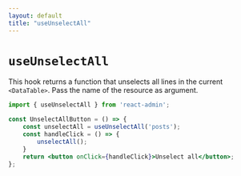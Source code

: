 ```yaml
---
layout: default
title: "useUnselectAll"
---
```


# `useUnselectAll`

This hook returns a function that unselects all lines in the current `<DataTable>`. Pass the name of the resource as argument.

```jsx
import { useUnselectAll } from 'react-admin';

const UnselectAllButton = () => {
    const unselectAll = useUnselectAll('posts');
    const handleClick = () => {
        unselectAll();
    }
    return <button onClick={handleClick}>Unselect all</button>;
};
```

